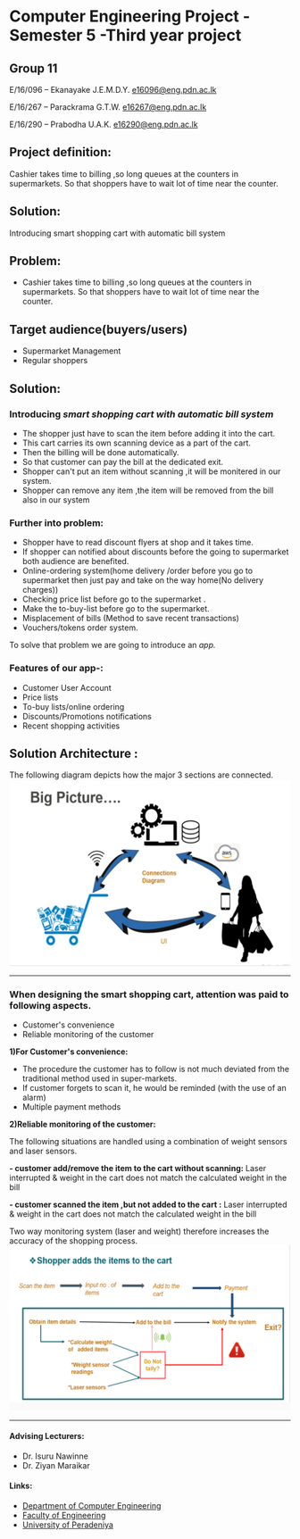 # Computer Engineering Project - Semester 5 -Third year project

## Group 11

E/16/096 – Ekanayake J.E.M.D.Y. e16096@eng.pdn.ac.lk

E/16/267 – Parackrama G.T.W. e16267@eng.pdn.ac.lk

E/16/290 – Prabodha U.A.K. e16290@eng.pdn.ac.lk

## Project definition:
Cashier takes time to billing ,so long queues at the counters in supermarkets. So that shoppers have to wait lot of time near the counter.

## Solution:
Introducing smart shopping cart with automatic bill system

## Problem:

- Cashier takes time to billing ,so long queues at the counters in supermarkets. So that shoppers have to wait lot of time near the counter.

## Target audience(buyers/users)

- Supermarket Management
- Regular shoppers

## Solution:

### Introducing _smart shopping cart with automatic bill system_

- The shopper just have to scan the item before adding it into the cart.
- This cart carries its own scanning device as a part of the cart.
- Then the billing will be done automatically.
- So that customer can pay the bill at the dedicated exit.
- Shopper can&#39;t put an item without scanning ,it will be monitered in our system.
- Shopper can remove any item ,the item will be removed from the bill also in our system

### Further into problem:

- Shopper have to read discount flyers at shop and it takes time.
- If shopper can notified about discounts before the going to supermarket both audience are benefited.
- Online-ordering system(home delivery /order before you go to supermarket then just pay and take on the way home(No delivery charges))
- Checking price list before go to the supermarket .
- Make the to-buy-list before go to the supermarket.
- Misplacement of bills (Method to save recent transactions)
- Vouchers/tokens order system.

To solve that problem we are going to introduce an _app._

### Features of our app-:

- Customer User Account
- Price lists
- To-buy lists/online ordering
- Discounts/Promotions notifications
- Recent shopping activities

## Solution Architecture :

The following diagram depicts how the major 3 sections are connected.
![](Images/big_picture.PNG)



---




### When designing the smart shopping cart, attention was paid to following aspects.

- Customer&#39;s convenience
- Reliable monitoring of the customer

**1)For Customer&#39;s convenience:**

- The procedure the customer has to follow is not much deviated from the traditional method used in super-markets.
- If customer forgets to scan it, he would be reminded (with the use of an alarm)
- Multiple payment methods

**2)Reliable monitoring of the customer:**

The following situations are handled using a combination of weight sensors and laser sensors.

**- customer add/remove the item to the cart without scanning:** Laser interrupted &amp; weight in the cart does not match the calculated weight in the bill

**- customer scanned the item ,but not added to the cart :** Laser interrupted &amp; weight in the cart does not match the calculated weight in the bill

Two way monitoring system (laser and weight) therefore increases the accuracy of the shopping process.
![](Images/process.PNG)



--- 
#### Advising Lecturers:

* Dr. Isuru Nawinne
* Dr. Ziyan Maraikar


#### Links:

* [Department of Computer Engineering](http://www.ce.pdn.ac.lk)
* [Faculty of Engineering](http://eng.pdn.ac.lk)
* [University of Peradeniya](https://www.pdn.ac.lk/)


